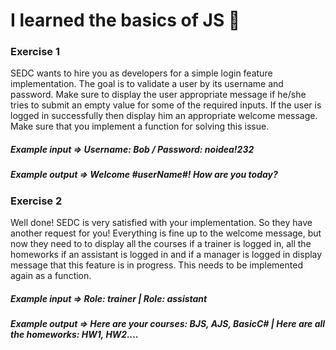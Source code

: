 # I learned the basics of JS  💪

### Exercise 1
SEDC wants to hire you as developers for a simple login feature implementation. The goal is to validate a user by its username and password. Make sure to display the user appropriate message if he/she tries to submit an empty value for some of the required inputs. If the user is logged in successfully then display him an appropriate welcome message. Make sure that you implement a function for solving this issue. 
##### Example input => Username: Bob / Password: noidea!232
##### Example output => Welcome #userName#! How are you today?

### Exercise 2 
Well done! SEDC is very satisfied with your implementation. So they have another request for you! Everything is fine up to the welcome message, but now they need to to display all the courses if a trainer is logged in, all the homeworks if an assistant is logged in and if a manager is logged in display message that this feature is in progress. This needs to be implemented again as a function.
##### Example input => Role: trainer | Role: assistant
##### Example output => Here are your courses: BJS, AJS, BasicC# | Here are all the homeworks: HW1, HW2....


